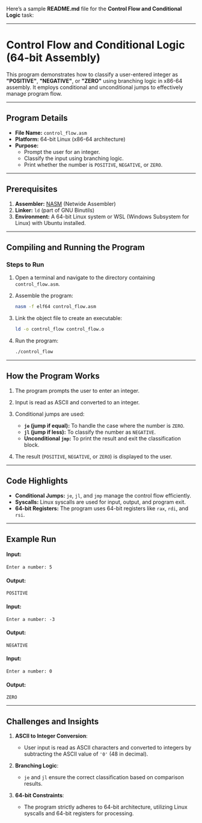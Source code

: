 Here’s a sample **README.md** file for the **Control Flow and Conditional Logic** task:

---

# Control Flow and Conditional Logic (64-bit Assembly)

This program demonstrates how to classify a user-entered integer as **"POSITIVE"**, **"NEGATIVE"**, or **"ZERO"** using branching logic in x86-64 assembly. It employs conditional and unconditional jumps to effectively manage program flow.

---

## **Program Details**
- **File Name:** `control_flow.asm`
- **Platform:** 64-bit Linux (x86-64 architecture)
- **Purpose:** 
  - Prompt the user for an integer.
  - Classify the input using branching logic.
  - Print whether the number is `POSITIVE`, `NEGATIVE`, or `ZERO`.

---

## **Prerequisites**
1. **Assembler:** [NASM](https://nasm.us/) (Netwide Assembler)
2. **Linker:** `ld` (part of GNU Binutils)
3. **Environment:** A 64-bit Linux system or WSL (Windows Subsystem for Linux) with Ubuntu installed.

---

## **Compiling and Running the Program**
### **Steps to Run**
1. Open a terminal and navigate to the directory containing `control_flow.asm`.

2. Assemble the program:
   ```bash
   nasm -f elf64 control_flow.asm
   ```

3. Link the object file to create an executable:
   ```bash
   ld -o control_flow control_flow.o
   ```

4. Run the program:
   ```bash
   ./control_flow
   ```

---

## **How the Program Works**
1. The program prompts the user to enter an integer.
2. Input is read as ASCII and converted to an integer.
3. Conditional jumps are used:
   - **`je` (jump if equal):** To handle the case where the number is `ZERO`.
   - **`jl` (jump if less):** To classify the number as `NEGATIVE`.
   - **Unconditional `jmp`:** To print the result and exit the classification block.

4. The result (`POSITIVE`, `NEGATIVE`, or `ZERO`) is displayed to the user.

---

## **Code Highlights**
- **Conditional Jumps:** `je`, `jl`, and `jmp` manage the control flow efficiently.
- **Syscalls:** Linux syscalls are used for input, output, and program exit.
- **64-bit Registers:** The program uses 64-bit registers like `rax`, `rdi`, and `rsi`.

---

## **Example Run**

#### Input:
```
Enter a number: 5
```

#### Output:
```
POSITIVE
```

#### Input:
```
Enter a number: -3
```

#### Output:
```
NEGATIVE
```

#### Input:
```
Enter a number: 0
```

#### Output:
```
ZERO
```

---

## **Challenges and Insights**
1. **ASCII to Integer Conversion**:
   - User input is read as ASCII characters and converted to integers by subtracting the ASCII value of `'0'` (48 in decimal).

2. **Branching Logic**:
   - `je` and `jl` ensure the correct classification based on comparison results.

3. **64-bit Constraints**:
   - The program strictly adheres to 64-bit architecture, utilizing Linux syscalls and 64-bit registers for processing.
